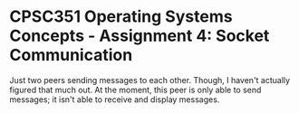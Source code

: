 # CPSC351 Operating Systems Concepts - Assignment 4: Socket Communication
Just two peers sending messages to each other. Though, I haven't actually figured that much out. At the moment, this peer is only able to send messages; it isn't able to receive and display messages.
